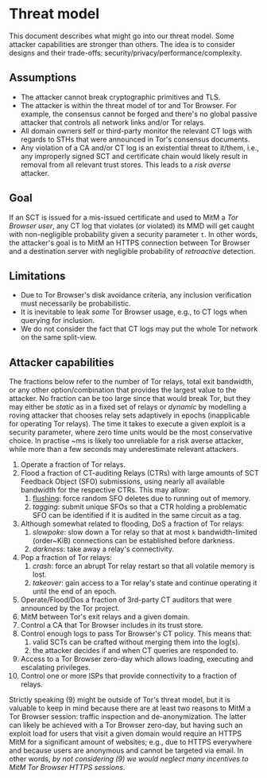 # Threat model
This document describes what might go into our threat model.  Some attacker
capabilities are stronger than others.  The idea is to consider designs and
their trade-offs: security/privacy/performance/complexity.

## Assumptions
- The attacker cannot break cryptographic primitives and TLS.
- The attacker is within the threat model of tor and Tor Browser.  For example,
the consensus cannot be forged and there's no global passive attacker that
controls all network links and/or Tor relays.
- All domain owners self or third-party monitor the relevant CT logs with
regards to STHs that were announced in Tor's consensus documents.
- Any violation of a CA and/or CT log is an existential threat to it/them, i.e.,
any improperly signed SCT and certificate chain would likely result in removal
from all relevant trust stores.  This leads to a _risk averse_ attacker.

## Goal
If an SCT is issued for a mis-issued certificate and used to MitM a _Tor
Browser user_, any CT log that violates (or violated) its MMD will get caught
with non-negligible probability given a security parameter `t`.  In other words,
the attacker's goal is to MitM an HTTPS connection between Tor Browser and a
destination server with negligible probability of _retroactive_ detection.

## Limitations
- Due to Tor Browser's disk avoidance criteria, any inclusion verification must
necessarily be probabilistic.
- It is inevitable to leak _some_ Tor Browser usage, e.g., to CT logs when
querying for inclusion.
- We do not consider the fact that CT logs may put the whole Tor network on
the same split-view.

## Attacker capabilities
The fractions below refer to the number of Tor relays, total exit bandwidth,
or any other option/combination that provides the largest value to the
attacker.  No fraction can be too large since that would break Tor, but they
may either be _static_ as in a fixed set of relays or _dynamic_ by modelling a
roving attacker that chooses relay sets adaptively in epochs (inapplicable for
operating Tor relays).  The time it takes to execute a given exploit is a
security parameter, where zero time units would be the most conservative choice.
In practise ~ms is likely too unreliable for a risk averse attacker, while more
than a few seconds may underestimate relevant attackers.

1. Operate a fraction of Tor relays.
2. Flood a fraction of CT-auditing Relays (CTRs) with large amounts of SCT
Feedback Object (SFO) submissions, using nearly all available bandwidth for the
respective CTRs.  This may allow:
	1. [flushing](https://ritter.vg/blog-a_bit_on_certificate_transparency_gossip.html):
	force random SFO deletes due to running out of memory.
	2. _tagging_:
	submit unique SFOs so that a CTR holding a problematic SFO can be identified
	if it is audited in the same circuit as a tag.
3. Although somewhat related to flooding, DoS a fraction of Tor relays:
	1. _slowpoke_: slow down a Tor relay so that at most `k` bandwidth-limited
	(order~KiB) connections can be established before darkness.
	2. _darkness_: take away a relay's connectivity.
4. Pop a fraction of Tor relays:
	1. _crash_: force an abrupt Tor relay restart so that all volatile memory
	is lost.
	2. _takeover_: gain access to a Tor relay's state and continue operating it
	until the end of an epoch.
5. Operate/Flood/Dos a fraction of 3rd-party CT auditors that were announced by
the Tor project.
6. MitM between Tor's exit relays and a given domain.
7. Control a CA that Tor Browser includes in its trust store.
8. Control enough logs to pass Tor Browser's CT policy.  This means that:
	1. valid SCTs can be crafted without merging them into the log(s).
	2. the attacker decides if and when CT queries are responded to.
9. Access to a Tor Browser zero-day which allows loading, executing and
escalating privileges.
10. Control one or more ISPs that provide connectivity to a fraction of relays.

Strictly speaking (9) might be outside of Tor's threat model, but it is valuable
to keep in mind because there are at least two reasons to MitM a Tor Browser
session: traffic inspection and de-anonymization.  The latter can likely be
achieved with a Tor Browser zero-day, but having such an exploit load for users
that visit a given domain would require an HTTPS MitM for a significant
amount of websites; e.g., due to HTTPS everywhere and because users are
anonymous and cannot be targeted via email.  In other words, _by not considering
(9) we would neglect many incentives to MitM Tor Browser HTTPS sessions_.

